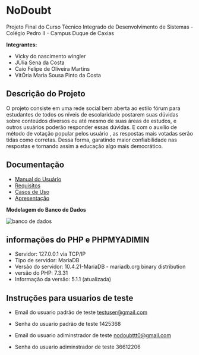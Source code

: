 # NoDoubt

Projeto Final do Curso Técnico Integrado de Desenvolvimento de Sistemas - Colégio Pedro II - Campus Duque de Caxias

**Integrantes:**
 - Vicky do nascimento wingler
 - JÚlia Sena da Costa
 - Caio Felipe de Oliveira Martins
 - VitÓria Maria Sousa Pinto da Costa

 ## Descrição do Projeto

  O projeto consiste em uma rede social bem aberta ao estilo fórum para estudantes  de todos os níveis de escolaridade postarem suas dúvidas  sobre conteúdos diversos ou até mesmo de suas áreas de estudos, e outros usuários poderão responder essas dúvidas. E com o auxílio de método de votação popular pelos usuário , as respostas mais votadas serão tidas como corretas. Dessa forma, garatindo maior confiabilidade nas respostas e tornando assim a educação algo mais democrático.
## Documentação

- [Manual do Usuário](manual.md)
- [Requisitos](requisitos.md)
- [Casos de Uso](casos-de-uso.md)
- [Apresentação](apresentacao.pdf)

**Modelagem do Banco de Dados**

![banco de dados](https://user-images.githubusercontent.com/55743181/146242297-87547968-809c-4e98-9317-e1e781f0e2c7.jpeg)

## informações do PHP e PHPMYADIMIN

- Servidor: 127.0.0.1 via TCP/IP
- Tipo de servidor: MariaDB
- Versão do servidor: 10.4.21-MariaDB - mariadb.org binary distribution
- versão do PHP: 7.3.31
- Informação da versão: 5.1.1 (atualizada)

## Instruções para usuarios de teste

- Email do usuario padrão de teste
testuser@gmail.com
- Senha do usuario padrão de teste
1425368

- Email do usuario adiminstrador de teste
nodoubttt0@gmail.com
- Senha do usuario adiminstrador de teste
36612206

